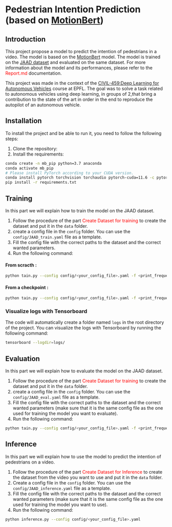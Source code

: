 # Pedestrian Intention Prediction (based on [MotionBert](https://github.com/Walter0807/MotionBERT))

## Introduction

This project propose a model to predict the intention of pedestrians in a video. The model is based on the [MotionBert](https://github.com/Walter0807/MotionBERT) model. The model is trained on the [JAAD dataset](https://data.nvision2.eecs.yorku.ca/JAAD_dataset/) and evaluated on the same dataset. For more information about the model and its performances, please refer to the <span style="color:red">Report.md</span> documentation.

This project was made in the context of the [CIVIL-459:Deep Learning for Autonomous Vehicles](https://edu.epfl.ch/coursebook/en/deep-learning-for-autonomous-vehicles-CIVIL-459) course at EPFL. The goal was to solve a task related to autonomous vehicles using deep learning, in groups of 2,that bring a contribution to the state of the art in order in the end to reproduce the autopilot of an autonomous vehicle.

## Installation

To install the project and be able to run it, you need to follow the following steps:

1. Clone the repository:
2. Install the requirements:

```bash
conda create -n mb_pip python=3.7 anaconda
conda activate mb_pip
# Please install PyTorch according to your CUDA version.
conda install pytorch torchvision torchaudio pytorch-cuda=11.6 -c pytorch -c nvidia
pip install -r requirements.txt
```

## Training

In this part we will explain how to train the model on the JAAD dataset.

1. Follow the procedure of the part <span style="color:red">Create Dataset for training</span> to create the dataset and put it in the `data` folder.
2. create a config file in the `config` folder. You can use the `config/JAAD_train.yaml` file as a template.
3. Fill the config file with the correct paths to the dataset and the correct wanted parameters.
4. Run the following command:

#### From scracth :
```bash
python tain.py --config config/<your_config_file>.yaml -f <print_frequency>
```
#### From a checkpoint :
```bash
python tain.py --config config/<your_config_file>.yaml -f <print_frequency> -c
```

### Visualize logs with Tensorboard

The code will automatically create a folder named `logs` in the root directory of the project. You can visualize the logs with Tensorboard by running the following command:

```bash
tensorboard --logdir=logs/
```

## Evaluation

In this part we will explain how to evaluate the model on the JAAD dataset.

1. Follow the procedure of the part <span style="color:red">Create Dataset for training</span> to create the dataset and put it in the `data` folder.
2. create a config file in the `config` folder. You can use the `config/JAAD_eval.yaml` file as a template.
3. Fill the config file with the correct paths to the dataset and the correct wanted parameters (make sure that it is the same config file as the one used for training the model you want to evaluate).
4. Run the following command:

```bash
python tain.py --config config/<your_config_file>.yaml -f <print_frequency> -e
```

## Inference

In this part we will explain how to use the model to predict the intention of pedestrians on a video.

1. Follow the procedure of the part <span style="color:red">Create Dataset for Inference</span> to create the dataset from the video you want to use and put it in the `data` folder.
2. Create a config file in the `config` folder. You can use the `config/JAAD_inference.yaml` file as a template.
3. Fill the config file with the correct paths to the dataset and the correct wanted parameters (make sure that it is the same config file as the one used for training the model you want to use).
4. Run the following command:

```bash
python inference.py --config config/<your_config_file>.yaml
```